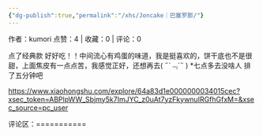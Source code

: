 ```yaml
---
{"dg-publish":true,"permalink":"/xhs/Joncake｜巴塞罗那/"}
---
```


作者：kumori
点赞：4   |   收藏：0   |   评论：0

点了经典款 好好吃！！中间流心有鸡蛋的味道，我是挺喜欢的，饼干底也不是很甜，上面焦皮有一点点苦，我感觉正好，还想再去( ﻿˶﻿´﹃`˵﻿ )
*七点多去没啥人 排了五分钟吧

https://www.xiaohongshu.com/explore/64a83d1e0000000034015cec?xsec_token=ABPlpWW_Sbjmy5k7ImJYC_z0uAt7yzFkywnuIRGfhGfxM=&xsec_source=pc_user

评论区：===========

